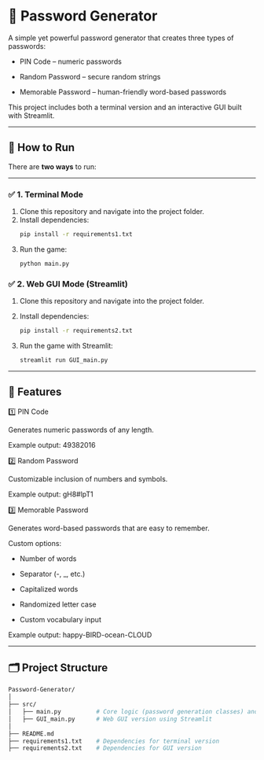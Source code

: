# 🔐 Password Generator

A simple yet powerful password generator that creates three types of passwords:

- PIN Code – numeric passwords

- Random Password – secure random strings

- Memorable Password – human-friendly word-based passwords

This project includes both a terminal version and an interactive GUI built with Streamlit.

---
## 🚀 How to Run

There are **two ways** to run:

---

### ✅ 1. Terminal Mode

1. Clone this repository and navigate into the project folder.
2. Install dependencies:
   ```bash
   pip install -r requirements1.txt
   ```
3. Run the game:
    ```bash
    python main.py
    ```

### ✅ 2. Web GUI Mode (Streamlit)

1. Clone this repository and navigate into the project folder.

2. Install dependencies:
    ```bash
    pip install -r requirements2.txt
    ```
3. Run the game with Streamlit:
    ```bash
    streamlit run GUI_main.py
    ```
---

## 🧰 Features

1️⃣ PIN Code

Generates numeric passwords of any length.

Example output: 49382016

2️⃣ Random Password

Customizable inclusion of numbers and symbols.

Example output: gH8#lpT1

3️⃣ Memorable Password

Generates word-based passwords that are easy to remember.

Custom options:

- Number of words

- Separator (-, _, etc.)

- Capitalized words

- Randomized letter case

- Custom vocabulary input

Example output: happy-BIRD-ocean-CLOUD

---
## 🗂️ Project Structure

```bash
Password-Generator/
│
├── src/
│   ├── main.py          # Core logic (password generation classes) and Terminal version
│   ├── GUI_main.py      # Web GUI version using Streamlit
│
├── README.md
├── requirements1.txt    # Dependencies for terminal version
├── requirements2.txt    # Dependencies for GUI version
```
